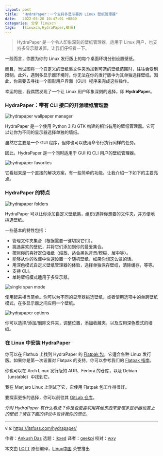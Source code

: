 ```yaml
---
layout: post
title:	"HydraPaper：一个支持多显示器的 Linux 壁纸管理器"
date:	2022-05-20 10:47:01 +0800 
categories:	分享 linuxcn 
tags:	[linuxcn,HydraPaper,壁纸]
---
```




> 
> HydraPaper 是一个令人印象深刻的壁纸管理器，适用于 Linux 用户，也支持多显示器设置。让我们仔细看一下。
> 
> 
> 


一般而言，你要为你的 Linux 发行版上的每个桌面环境分别设置壁纸。


而且，当试图将一个自定义的壁纸集文件夹添加到可选的壁纸范围时，往往会受到限制。此外，遇到多显示器环境时，你无法在你的发行版中为其单独选择壁纸。因此，你需要去寻找一个图形用户界面（GUI）程序来完成这些操作。


幸运的是，我偶然发现了一个让 Linux 用户印象深刻的选择，即 **HydraPaper**。


### HydraPaper：带有 CLI 接口的开源墙纸管理器


![hydrapaper wallpaper manager](/Asserts/Images//attachment/album/202205/20/104701w8mrsckbnnt9lz2s.jpg)


HydraPaper 是一个使用 Python 3 和 GTK 构建的相当有用的壁纸管理器。它可以让你为不同的显示器选择单独的墙纸。


虽然它主要是一个 GUI 程序，但你也可以使用命令行执行同样的任务。


因此，HydraPaper 是一个同时适用于 GUI 和 CLI 用户的壁纸管理器。


![hydrapaper favorites](/Asserts/Images//attachment/album/202205/20/104702vsjswknsw9isl5w1.jpg)


它看起来是一个直接的解决方案，有一些简单的功能。让我介绍一下如下的主要亮点。


### HydraPaper 的特点


![hydrapaper folders](/Asserts/Images//attachment/album/202205/20/104702palml2eee53e9cms.png)


HydraPaper 可以让你添加自定义壁纸集，组织/选择你想要的文件夹，并方便地挑选壁纸。


一些基本的特性包括：


* 管理文件夹集合（根据需要一键切换它们）。
* 挑选喜欢的壁纸，并将它们添加到你的最爱集合。
* 按照你的喜好定位墙纸（缩放、适合黑色背景/模糊、居中等）。
* 能够从你的收藏中快速设置一个随机壁纸，如果你想这么做的话。
* 用深色模式自定义壁纸管理器的体验，选择单独保存壁纸，清除缓存，等等。
* 支持 CLI。
* 单跨壁纸模式适用于多显示器。


![single span mode](/Asserts/Images//attachment/album/202205/20/104702wxzpeod3b354563s.jpg)


使用起来相当简单。你可以为不同的显示器挑选壁纸，或者使用选项中的单跨壁纸模式，在多显示器之间应用一个壁纸。


![hydrapaper options](/Asserts/Images//attachment/album/202205/20/104704jeg00xxw81dw8818.jpg)


你可以选择/添加/删除文件夹，调整位置，添加收藏夹，以及应用深色模式的墙纸。


### 在 Linux 中安装 HydraPaper


你可以在 Flathub 上找到 HydraPaper 的 [Flatpak 包](https://itsfoss.com/what-is-flatpak/)，它适合各种 Linux 发行版。如果你是第一次设置对 Flatpak 的支持，你可以参考我们的 [Flatpak 指南](https://itsfoss.com/flatpak-guide/)。


你也可以在 Arch Linux 发行版的 AUR、Fedora 的仓库，以及 Debian（unstable）中找到它。


我在 Manjaro Linux 上测试了它，它使用 Flatpak 包工作得很好。


要探索更多的选择，你可以前往其 [GitLab 仓库](https://gitlab.gnome.org/gabmus/hydrapaper)。


*你对 HydraPaper 有什么看法？你是否更喜欢用其他东西来管理多显示器设置上的壁纸？请在下面的评论中告诉我你的想法*。




---


via: <https://itsfoss.com/hydrapaper/>


作者：[Ankush Das](https://itsfoss.com/author/ankush/) 选题：[lkxed](https://github.com/lkxed) 译者：[geekpi](https://github.com/geekpi) 校对：[wxy](https://github.com/wxy)


本文由 [LCTT](https://github.com/LCTT/TranslateProject) 原创编译，[Linux中国](https://linux.cn/) 荣誉推出
